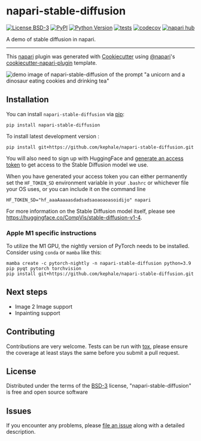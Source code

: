 # napari-stable-diffusion

[![License BSD-3](https://img.shields.io/pypi/l/napari-stable-diffusion.svg?color=green)](https://github.com/kephale/napari-stable-diffusion/raw/main/LICENSE)
[![PyPI](https://img.shields.io/pypi/v/napari-stable-diffusion.svg?color=green)](https://pypi.org/project/napari-stable-diffusion)
[![Python Version](https://img.shields.io/pypi/pyversions/napari-stable-diffusion.svg?color=green)](https://python.org)
[![tests](https://github.com/kephale/napari-stable-diffusion/workflows/tests/badge.svg)](https://github.com/kephale/napari-stable-diffusion/actions)
[![codecov](https://codecov.io/gh/kephale/napari-stable-diffusion/branch/main/graph/badge.svg)](https://codecov.io/gh/kephale/napari-stable-diffusion)
[![napari hub](https://img.shields.io/endpoint?url=https://api.napari-hub.org/shields/napari-stable-diffusion)](https://napari-hub.org/plugins/napari-stable-diffusion)

A demo of stable diffusion in napari.

----------------------------------

This [napari] plugin was generated with [Cookiecutter] using [@napari]'s [cookiecutter-napari-plugin] template.

![demo image of napari-stable-diffusion of the prompt "a unicorn and a dinosaur eating cookies and drinking tea"](https://github.com/kephale/napari-stable-diffusion/raw/main/napari_stable_diffusion_demo.png)

<!--
Don't miss the full getting started guide to set up your new package:
https://github.com/napari/cookiecutter-napari-plugin#getting-started

and review the napari docs for plugin developers:
https://napari.org/stable/plugins/index.html
-->

## Installation

You can install `napari-stable-diffusion` via [pip]:

    pip install napari-stable-diffusion

To install latest development version :

    pip install git+https://github.com/kephale/napari-stable-diffusion.git

You will also need to sign up with HuggingFace and [generate an access
token](https://huggingface.co/docs/hub/security-tokens) to get access to the
Stable Diffusion model we use.

When you have generated your access token you can either permanently
set the `HF_TOKEN_SD` environment variable in your `.bashrc` or whichever file
your OS uses, or you can include it on the command line

```
HF_TOKEN_SD="hf_aaaAaaaasdadsadsaoaoaoasoidijo" napari
```

For more information on the Stable Diffusion model itself, please see https://huggingface.co/CompVis/stable-diffusion-v1-4.

### Apple M1 specific instructions

To utilize the M1 GPU, the nightly version of PyTorch needs to be
installed. Consider using `conda` or `mamba` like this:

```
mamba create -c pytorch-nightly -n napari-stable-diffusion python=3.9 pip pyqt pytorch torchvision
pip install git+https://github.com/kephale/napari-stable-diffusion.git
```

## Next steps

- Image 2 Image support
- Inpainting support

## Contributing

Contributions are very welcome. Tests can be run with [tox], please ensure
the coverage at least stays the same before you submit a pull request.

## License

Distributed under the terms of the [BSD-3] license,
"napari-stable-diffusion" is free and open source software

## Issues

If you encounter any problems, please [file an issue] along with a detailed description.

[napari]: https://github.com/napari/napari
[Cookiecutter]: https://github.com/audreyr/cookiecutter
[@napari]: https://github.com/napari
[MIT]: http://opensource.org/licenses/MIT
[BSD-3]: http://opensource.org/licenses/BSD-3-Clause
[GNU GPL v3.0]: http://www.gnu.org/licenses/gpl-3.0.txt
[GNU LGPL v3.0]: http://www.gnu.org/licenses/lgpl-3.0.txt
[Apache Software License 2.0]: http://www.apache.org/licenses/LICENSE-2.0
[Mozilla Public License 2.0]: https://www.mozilla.org/media/MPL/2.0/index.txt
[cookiecutter-napari-plugin]: https://github.com/napari/cookiecutter-napari-plugin

[file an issue]: https://github.com/kephale/napari-stable-diffusion/issues

[napari]: https://github.com/napari/napari
[tox]: https://tox.readthedocs.io/en/latest/
[pip]: https://pypi.org/project/pip/
[PyPI]: https://pypi.org/
